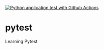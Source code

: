 [![Python application test with Github Actions](https://github.com/sismarga94/pytest/actions/workflows/testing-ci.yml/badge.svg)](https://github.com/sismarga94/pytest/actions/workflows/testing-ci.yml)

# pytest
Learning Pytest
